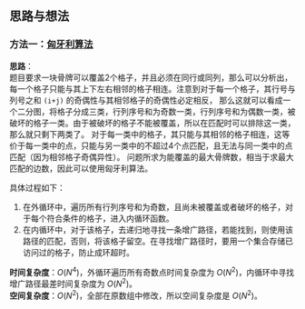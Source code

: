 ## 思路与想法
### 方法一：[匈牙利算法](https://github.com/Mathstarry/Leetcode/tree/master/tags/bipartite-graph)
**思路**：  
题目要求一块骨牌可以覆盖2个格子，并且必须在同行或同列，那么可以分析出，每一个格子只能与其上下左右相邻的格子相连。注意到对于每一个格子，其行号与列号之和 `(i+j)` 的奇偶性与其相邻格子的奇偶性必定相反，
那么这就可以看成一个二分图，将格子分成三类，行列序号和为奇数一类，行列序号和为偶数一类，被破坏的格子一类。由于被破坏的格子不能被覆盖，所以在匹配时可以排除这一类，那么就只剩下两类了。
对于每一类中的格子，其只能与其相邻的格子相连，这等价于每一类中的点，只能与另一类中的不超过4个点匹配，且无法与同一类中的点匹配（因为相邻格子奇偶异性）。
问题所求为能覆盖的最大骨牌数，相当于求最大匹配的边数，因此可以使用匈牙利算法。

具体过程如下：  
1. 在外循环中，遍历所有行列序号和为奇数，且尚未被覆盖或者破坏的格子，对于每个符合条件的格子，进入内循环函数。
2. 在内循环中，对于该格子，去递归地寻找一条增广路径，若能找到，则使用该路径的匹配，否则，将该格子留空。在寻找增广路径时，要用一个集合存储已访问过的格子，防止成环超时。



**时间复杂度**：*O*(*N*<sup>4</sup>)，外循环遍历所有奇数点时间复杂度为 *O*(*N*<sup>2</sup>)，内循环中寻找增广路径最差时间复杂度为 *O*(*N*<sup>2</sup>)。  
**空间复杂度**：*O*(*N*<sup>2</sup>)，全部在原数组中修改，所以空间复杂度是 *O*(*N*<sup>2</sup>)。
